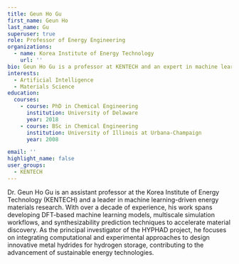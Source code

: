 ```yaml
---
title: Geun Ho Gu
first_name: Geun Ho
last_name: Gu
superuser: true
role: Professor of Energy Engineering
organizations:
  - name: Korea Institute of Energy Technology
    url: ''
bio: Geun Ho Gu is a professor at KENTECH and an expert in machine learning for energy materials.
interests:
  - Artificial Intelligence
  - Materials Science
education:
  courses:
    - course: PhD in Chemical Engineering
      institution: University of Delaware
      year: 2018
    - course: BSc in Chemical Engineering
      institution: University of Illinois at Urbana-Champaign
      year: 2008

email: ''
highlight_name: false
user_groups:
  - KENTECH
---
```


Dr. Geun Ho Gu is an assistant professor at the Korea Institute of Energy Technology (KENTECH) and a leader in machine learning-driven energy materials research. With over a decade of experience, his work spans developing DFT-based machine learning models, multiscale simulation workflows, and synthesizability prediction techniques to accelerate material discovery. As the principal investigator of the HYPHAD project, he focuses on integrating computational and experimental approaches to design innovative metal hydrides for hydrogen storage, contributing to the advancement of sustainable energy technologies.